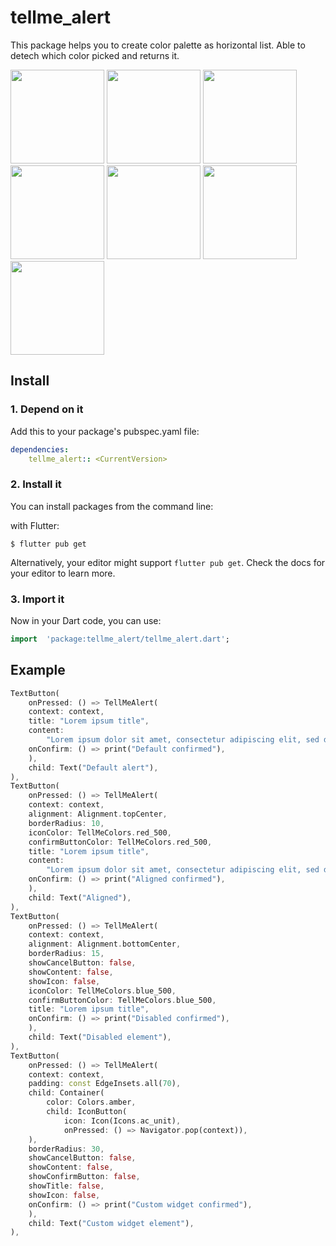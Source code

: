 
# tellme_alert
This package helps you to create color palette as horizontal list. Able to detech which color picked and returns it.

<p float="left">
<img src="https://raw.githubusercontent.com/TellMeCorp/tellme-alert/main/example/images/Screenshot_1617999487.png?token=AFPPHGPUY2FHB3Z4NED6RH3APHY5Y" width = 150>
<img src="https://raw.githubusercontent.com/TellMeCorp/tellme-alert/main/example/images/Screenshot_1617999541.png?token=AFPPHGONLNCRS6OU2ZB2RXLAPHZE4" width = 150>
<img src="https://raw.githubusercontent.com/TellMeCorp/tellme-alert/main/example/images/Screenshot_1617999546.png?token=AFPPHGOGCHBPEQ7IB6INY7DAPHZBY" width = 150>
<img src="https://raw.githubusercontent.com/TellMeCorp/tellme-alert/main/example/images/Screenshot_1617999550.png?token=AFPPHGPUZM7S7L5YJR5OPW3APHZGO" width = 150>
<img src="https://raw.githubusercontent.com/TellMeCorp/tellme-alert/main/example/images/Screenshot_1617999553.png?token=AFPPHGLTXJOXNB72MMA6NY3APHZTK" width = 150>
<img src="https://raw.githubusercontent.com/TellMeCorp/tellme-alert/main/example/images/Screenshot_1617999556.png?token=AFPPHGJAQ2QKBFOB23BXYIDAPHZNW" width = 150>
<img src="https://raw.githubusercontent.com/TellMeCorp/tellme-alert/main/example/images/Screenshot_1617999558.png?token=AFPPHGOKOMANKJAMQWATCB3APHZLC" width = 150>
</p>


## Install

### 1. Depend on it
Add this to your package's pubspec.yaml file:

```yaml
dependencies:
	tellme_alert:: <CurrentVersion>
```

### 2. Install it

You can install packages from the command line:  

with Flutter:
```shell
$ flutter pub get
```

Alternatively, your editor might support `flutter pub get`. Check the docs for your editor to learn more.

### 3. Import it

Now in your Dart code, you can use:

```dart
import  'package:tellme_alert/tellme_alert.dart';
```

## Example

  
```dart
TextButton(
    onPressed: () => TellMeAlert(
    context: context,
    title: "Lorem ipsum title",
    content:
        "Lorem ipsum dolor sit amet, consectetur adipiscing elit, sed do eiusmod tempor incididunt ut labore et dolore magna aliqua.",
    onConfirm: () => print("Default confirmed"),
    ),
    child: Text("Default alert"),
),
TextButton(
    onPressed: () => TellMeAlert(
    context: context,
    alignment: Alignment.topCenter,
    borderRadius: 10,
    iconColor: TellMeColors.red_500,
    confirmButtonColor: TellMeColors.red_500,
    title: "Lorem ipsum title",
    content:
        "Lorem ipsum dolor sit amet, consectetur adipiscing elit, sed do eiusmod tempor incididunt ut labore et dolore magna aliqua.",
    onConfirm: () => print("Aligned confirmed"),
    ),
    child: Text("Aligned"),
),
TextButton(
    onPressed: () => TellMeAlert(
    context: context,
    alignment: Alignment.bottomCenter,
    borderRadius: 15,
    showCancelButton: false,
    showContent: false,
    showIcon: false,
    iconColor: TellMeColors.blue_500,
    confirmButtonColor: TellMeColors.blue_500,
    title: "Lorem ipsum title",
    onConfirm: () => print("Disabled confirmed"),
    ),
    child: Text("Disabled element"),
),
TextButton(
    onPressed: () => TellMeAlert(
    context: context,
    padding: const EdgeInsets.all(70),
    child: Container(
        color: Colors.amber,
        child: IconButton(
            icon: Icon(Icons.ac_unit),
            onPressed: () => Navigator.pop(context)),
    ),
    borderRadius: 30,
    showCancelButton: false,
    showContent: false,
    showConfirmButton: false,
    showTitle: false,
    showIcon: false,
    onConfirm: () => print("Custom widget confirmed"),
    ),
    child: Text("Custom widget element"),
),
```